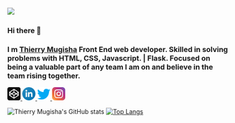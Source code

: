 


<br>
<img src="https://github.com/r-e-d-ant/red-Ant-02/blob/main/1500x500.jpeg"/>
<br>


### Hi there 👋
### I m <a href="https://thierrymugisha.me/">Thierry Mugisha</a> Front End web developer. Skilled in solving problems with HTML, CSS, Javascript. | Flask. Focused on being a valuable part of any team I am on and believe in the team rising together.

<a href="https://codepen.io/r_e_d_ant" target="_blank">
  <img src="https://github.com/r-e-d-ant/logos/blob/main/codepen.png" width="30px" height="30px"/>
</a>

<a href="https://www.linkedin.com/in/thierry-mugisha-693a9b207/" blank="_blank">
 <img src="https://github.com/r-e-d-ant/logos/blob/main/linkedin.png" width="30px" height="30px"/>
</a>

<a href="https://twitter.com/r_e_d_ant" blank="_blank">
 <img src="https://github.com/r-e-d-ant/logos/blob/main/twitter.png" width="30px" height="30px"/>
</a>

<a href="https://www.instagram.com/r_e_d_ant/" blank="_blank">
 <img src="https://github.com/r-e-d-ant/logos/blob/main/instagram.png" width="30px" height="30px"/>
</a>
<br>

<!--- 🔭  I’m currently working on Flask/-->
<!--- 🌱 I’m currently learning JavaScript -->
<!--- 🤔 I’m looking for help with JavaScript -->
<!--- 👯 I’m looking to collaborate on every web app, website development --->
<!--- 💬 Ask me about Python, Flask,... --->

![Thierry Mugisha's GitHub stats](https://github-readme-stats.vercel.app/api?username=r-e-d-ant&count_private=true&show_icons=true&theme=dracula)
[![Top Langs](https://github-readme-stats.vercel.app/api/top-langs/?username=r-e-d-ant&count_private=true&show_icons=true&theme=dracula&langs_count=8)](https://github.com/r-e-d-ant/github-readme-stats)

